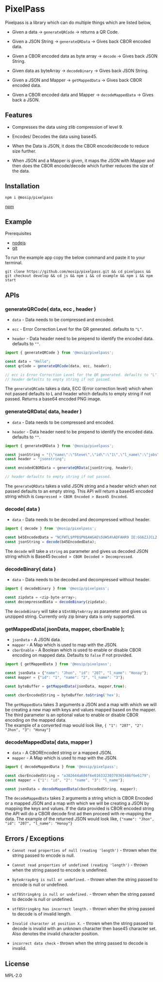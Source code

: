 # PixelPass

Pixelpass is a library which can do multiple things which are listed below,

- Given a data → `generateQRCode` → returns a QR Code.

- Given a JSON String → `generateQRData` → Gives back CBOR encoded data.

- Given a CBOR encoded data as byte array → `decode` → Gives back JSON String.
  
- Given data as byteArray → `decodeBinary` → Gives back JSON String.
    
- Given a JSON and Mapper → `getMappedData` → Gives back CBOR encoded data.

- Given a CBOR encoded data and Mapper → `decodeMappedData` → Gives back a JSON.

## Features

- Compresses the data using zlib compression of level 9.

- Encodes/ Decodes the data using base45.

- When the Data is JSON, it does the CBOR encode/decode to reduce size further.

- When JSON and a Mapper is given, it maps the JSON with Mapper and then does the CBOR encode/decode which further reduces the size of the data.

## Installation 
`npm i @mosip/pixelpass`

[npm](https://www.npmjs.com/package/@mosip/pixelpass)

## Example
Prerequisites
* [nodejs](https://nodejs.org/en/learn/getting-started/how-to-install-nodejs)
* [git](https://git-scm.com/book/en/v2/Getting-Started-Installing-Git)

To run the example app copy the below command and paste it to your terminal.

```
git clone https://github.com/mosip/pixelpass.git && cd pixelpass && git checkout develop && cd js && npm i && cd example && npm i && npm start
```

## APIs
### generateQRCode( data, ecc , header )

 - `data` - Data needs to be compressed and encoded.

 - `ecc` - Error Correction Level for the QR generated. defaults to `"L"`.

 - `header` - Data header need to be prepend to identify the encoded data. defaults to `""`.

```javascript
import { generateQRCode } from '@mosip/pixelpass';

const data = "Hello";
const qrCode = generateQRCode(data, ecc, header);

// ecc is Error Correction Level for the QR generated. defaults to "L".
// header defaults to empty string if not passed.
```
The `generateQRCode` takes a data, ECC (Error correction level) which when not passed defaults to L and header which defaults to empty string if not passed.
Returns a base64 encoded PNG image.

### generateQRData( data, header )

- `data` - Data needs to be compressed and encoded.

- `header` - Data header need to be prepend to identify the encoded data. defaults to `""`.

```javascript
import { generateQRData } from '@mosip/pixelpass';

const jsonString = "{\"name\":\"Steve\",\"id\":\"1\",\"l_name\":\"jobs\"}";
const header = "jsonstring";

const encodedCBORData = generateQRData(jsonString, header);

// header defaults to empty string if not passed.
```
The `generateQRData` takes a valid JSON string and a header which when not passed defaults to an empty string.
This API will return a base45 encoded string which is `Compressed > CBOR Encoded > Base45 Encoded`.


### decode( data )

- `data` - Data needs to be decoded and decompressed without header.

```javascript
import { decode } from '@mosip/pixelpass';

const b45EncodedData = "NCFWTL$PPB$PN$AWGAE%5UW5A%ADFAHR9 IE:GG6ZJJCL2.AJKAMHA100+8S.1";
const jsonString = decode(b45EncodedData);
```
The `decode` will take a `string`  as parameter and gives us decoded JSON string which is Base45 `Decoded > CBOR Decoded > Decompressed`.

### decodeBinary( data )

- `data` - Data needs to be decoded and decompressed without header.

```javascript
import { decodeBinary } from '@mosip/pixelpass';

const zipdata = <zip-byte-array>;
const decompressedData = decodeBinary(zipdata);
```
The `decodeBinary` will take a `UInt8ByteArray`  as parameter and gives us unzipped string. Currently only zip binary data is only supported.


### getMappedData( jsonData, mapper, cborEnable );

- `jsonData` - A JSON data.
- `mapper` - A Map which is used to map with the JSON.
- `cborEnable` - A Boolean which is used to enable or disable CBOR encoding on mapped data. Defaults to `false` if not provided.

```javascript
import { getMappedData } from '@mosip/pixelpass';

const jsonData = {"name": "Jhon", "id": "207", "l_name": "Honay"};
const mapper = {"id": "1", "name": "2", "l_name": "3"};

const byteBuffer = getMappedData(jsonData, mapper,true);

const cborEncodedString = byteBuffer.toString('hex');
```
The `getMappedData` takes 3 arguments a JSON and a map with which we will be creating a new map with keys and values mapped based on the mapper. The third parameter is an optional value to enable or disable CBOR encoding on the mapped data.  
The example of a converted map would look like, `{ "1": "207", "2": "Jhon", "3": "Honay"}`

### decodeMappedData( data, mapper )

- `data` - A CBOREncoded string or a mapped JSON.
- `mapper` - A Map which is used to map with the JSON.

```javascript
import { decodeMappedData } from '@mosip/pixelpass';

const cborEncodedString = "a302644a686f6e01633230370365486f6e6179";
const mapper = {"1": "id", "2": "name", "3": "l_name"};

const jsonData = decodeMappedData(cborEncodedString, mapper);
```

The `decodeMappedData` takes 2 arguments a string which is CBOR Encoded or a mapped JSON and a map with which we will be creating a JSON by mapping the keys and values. If the data provided is CBOR encoded string the API will do a CBOR decode first ad then proceed with re-mapping the data.
The example of the returned JSON would look like, `{"name": "Jhon", "id": "207", "l_name": "Honay"}`


## Errors / Exceptions
- `Cannot read properties of null (reading 'length')` - thrown when the string passed to encode is null.

- `Cannot read properties of undefined (reading 'length')` - thrown when the string passed to encode is undefined.

- `byteArrayArg is null or undefined.` -  thrown when the string passed to encode is null or undefined.

- `utf8StringArg is null or undefined.` - thrown when the string passed to decode is null or undefined.

- `utf8StringArg has incorrect length.` - thrown when the string passed to decode is of invalid length.

- `Invalid character at position X.` - thrown when the string passed to decode is invalid with an unknown character then base45 character set. Also denotes the invalid character position.

- `incorrect data check` - thrown when the string passed to decode is invalid.


## License
MPL-2.0
